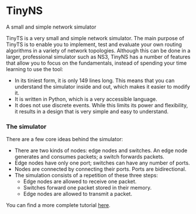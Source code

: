 # TinyNS
A small and simple network simulator

TinyTS is a very small and simple network simulator. The main purpose of TinyTS
is to enable you to implement, test and evaluate your own routing
algorithms in a variety of network topologies. Although this can be done in a
larger, professional simulator such as NS3, TinyNS has a number of features
that allow you to focus on the fundamentals, instead of spending your
time learning to use the tool:

* In its tiniest form, it is only 149 lines long. This means that you
  can understand the simulator inside and out, which makes it easier to
	modify it.
* It is written in Python, which is a very accessible language.
* It does not use discrete events. While this limits its
  power and flexibility, it results in a design that is very simple and
	easy to understand.

### The simulator

There are a few core ideas behind the simulator:

* There are two kinds of nodes: edge nodes and switches. An edge node
	generates and consumes packets; a switch forwards packets.
* Edge nodes have only one port; switches can have any number of ports.
* Nodes are connected by connecting their ports. Ports are
	bidirectional.
* The simulation consists of a repetition of these three steps:
	* Edge nodes are allowed to receive one packet.
	* Switches forward one packet stored in their memory.
	* Edge nodes are allowed to transmit a packet.

You can find a more complete tutorial [here](https://github.com/mbaz/TinyNS/raw/master/doc/TinyNS-Tutorial.pdf).
